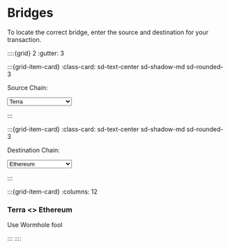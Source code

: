 # Bridges

To locate the correct bridge, enter the source and destination for your transaction. 



::::{grid} 2
:gutter: 3

:::{grid-item-card}
:class-card: sd-text-center sd-shadow-md sd-rounded-3

Source Chain:  

<select id="sourceChain">

<option value="terra">Terra</option>
<option value="juno">Juno</option>
<option value="arbitrum">Arbitrum</option>
<option value="solana">Solana</option>
<option value="polygon">Polygon</option>
<option value="ethereum">Ethereum</option>
<option value="harmony">Harmony</option>
<option value="bsc">Binance Smart Chain</option>
<option value="avalanche">Avalanche</option>
<option value="osmosis">Osmosis</option>
<option value="sifchain">Sifchain</option>
<option value="injective">Injective</option>
<option value="secret">Secret</option>
<option value="optimisim">Optimisim</option>
</select>

:::

:::{grid-item-card}
:class-card: sd-text-center sd-shadow-md sd-rounded-3

Destination Chain:  

<select id="destinationChain">

<option value="ethereum">Ethereum</option>
<option value="terra">Terra</option>
<option value="juno">Juno</option>
<option value="arbitrum">Arbitrum</option>
<option value="solana">Solana</option>
<option value="polygon">Polygon</option>
<option value="harmony">Harmony</option>
<option value="bsc">Binance Smart Chain</option>
<option value="avalanche">Avalanche</option>
<option value="osmosis">Osmosis</option>
<option value="sifchain">Sifchain</option>
<option value="injective">Injective</option>
<option value="secret">Secret</option>
<option value="optimisim">Optimisim</option>
</select>

:::




:::{grid-item-card}
:columns: 12

<div class="bridgedocs" id="ethereum_terra">
  <h3>Terra <> Ethereum</h3>
  <p> Use Wormhole fool </p>
</div>

<div class="bridgedocs" id="bsc_terra" style="display: none;">
  <h3>Terra <> BSC</h3>
  <p> Use Wormhole fool </p>
</div>

<div class="bridgedocs" id="polygon_terra" style="display: none;">
  <h3>Terra <> Polygon</h3>
  <p> Use Wormhole fool </p>
</div>

<div class="bridgedocs" id="osmosis_terra" style="display: none;">
  <h3>Terra <> Osmosis</h3>
  <p> Use Wormhole fool </p>
</div>

<div class="bridgedocs" id="harmony_terra" style="display: none;">
  <h3>Terra <> Harmony</h3>
  <p> Use Wormhole fool </p>
</div>

<div class="bridgedocs" id="avalanche_terra" style="display: none;">
  <h3>Terra <> Avalanche</h3>
  <p> Use Wormhole fool </p>
</div>

<div class="bridgedocs" id="arbitrum_terra" style="display: none;">
  <h3>Terra <> Arbitrum</h3>
  <p> Use Wormhole fool </p>
</div>

<div class="bridgedocs" id="optimisim_terra" style="display: none;">
  <h3>Terra <> Optimisim</h3>
  <p> Use Wormhole fool </p>
</div>

<div class="bridgedocs" id="solana_terra" style="display: none;">
  <h3>Terra <> Solana</h3>
  <p> Use Wormhole fool </p>
</div>

<div class="bridgedocs" id="sifchain_terra" style="display: none;">
  <h3>Terra <> Sifchain</h3>
  <p> Use Wormhole fool </p>
</div>

<div class="bridgedocs" id="injective_terra" style="display: none;">
  <h3>Terra <> Injective</h3>
  <p> Use Wormhole fool </p>
</div>

<div class="bridgedocs" id="secret_terra" style="display: none;">
  <h3>Terra <> Secret</h3>
  <p> Use Wormhole fool </p>
</div>

<div class="bridgedocs" id="juno_terra" style="display: none;">
  <h3>Terra <> Juno</h3>
  <p> Use Wormhole fool </p>
</div>

:::
::::